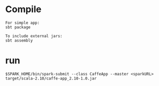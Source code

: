 # Compile

```
For simple app:
sbt package

To include external jars:
sbt assembly

```

# run

```
$SPARK_HOME/bin/spark-submit --class CaffeApp --master <sparkURL> target/scala-2.10/caffe-app_2.10-1.0.jar
```

